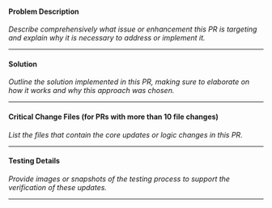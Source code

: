 #### Problem Description

_Describe comprehensively what issue or enhancement this PR is targeting and explain why it is necessary to address or implement it._

---
#### Solution

_Outline the solution implemented in this PR, making sure to elaborate on how it works and why this approach was chosen._

---
#### Critical Change Files (for PRs with more than 10 file changes)

_List the files that contain the core updates or logic changes in this PR._

---
#### Testing Details

_Provide images or snapshots of the testing process to support the verification of these updates._

---
